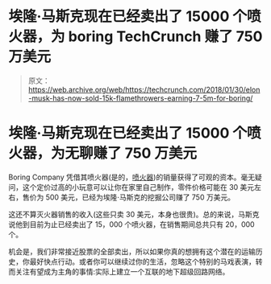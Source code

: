 # 埃隆·马斯克现在已经卖出了 15000 个喷火器，为 boring TechCrunch 赚了 750 万美元

> 原文：<https://web.archive.org/web/https://techcrunch.com/2018/01/30/elon-musk-has-now-sold-15k-flamethrowers-earning-7-5m-for-boring/>

# 埃隆·马斯克现在已经卖出了 15000 个喷火器，为无聊赚了 750 万美元

Boring Company 凭借其喷火器(是的，[喷火器](https://web.archive.org/web/20221218131920/https://www.boringcompany.com/flamethrower))的销量获得了可观的资本。毫无疑问，这个定价过高的小玩意可以让你在家里自己制作，零件价格可能在 30 美元左右，售价为 500 美元，已经为埃隆·马斯克的挖掘公司赚了 750 万美元。

这还不算灭火器销售的收入(这些只卖 30 美元，本身也很贵)。总的来说，马斯克说他到目前为止已经卖出了 15，000 个喷火器，在销售期间总共只有 20，000 个。

机会是，我们非常接近股票的全部卖出，所以如果你真的想拥有这个潜在的运输历史，你最好快点行动。或者你可以继续过你的生活，忽略这个特别的马戏表演，转而关注有望成为主角的事情:实际上建立一个互联的地下超级回路网络。